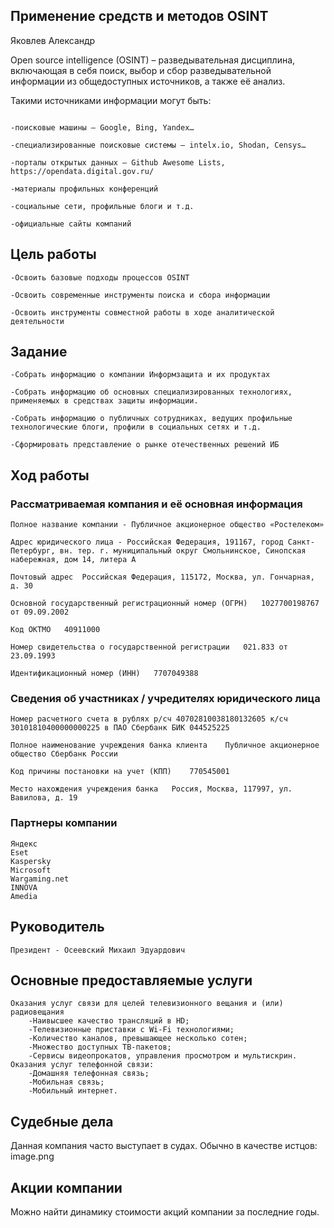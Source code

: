 ## Применение средств и методов OSINT

Яковлев Александр

Open source intelligence (OSINT) – разведывательная дисциплина, включающая в себя поиск, выбор и сбор разведывательной информации из общедоступных источников, а также её анализ.

Такими источниками информации могут быть:
```

-поисковые машины – Google, Bing, Yandex…

-специализированные поисковые системы – intelx.io, Shodan, Censys…

-порталы открытых данных – Github Awesome Lists, https://opendata.digital.gov.ru/

-материалы профильных конференций

-социальные сети, профильные блоги и т.д.

-официальные сайты компаний
```

## Цель работы
```
-Освоить базовые подходы процессов OSINT

-Освоить современные инструменты поиска и сбора информации

-Освоить инструменты совместной работы в ходе аналитической деятельности
```

## Задание


```
-Собрать информацию о компании Информзащита и их продуктах

-Собрать информацию об основных специализированных технологиях, применяемых в средствах защиты информации.

-Собрать информацию о публичных сотрудниках, ведущих профильные технологические блоги, профили в социальных сетях и т.д.

-Сформировать представление о рынке отечественных решений ИБ

```

## Ход работы 

### Рассматриваемая компания и её основная информация

```
Полное название компании - Публичное акционерное общество «Ростелеком»

Адрес юридического лица - Российская Федерация, 191167, город Санкт-Петербург, вн. тер. г. муниципальный округ Смольнинское, Синопская набережная, дом 14, литера А

Почтовый адрес	Российская Федерация, 115172, Москва, ул. Гончарная, д. 30

Основной государственный регистрационный номер (ОГРН)	1027700198767 от 09.09.2002

Код ОКТМО	40911000

Номер свидетельства о государственной регистрации	021.833 от 23.09.1993

Идентификационный номер (ИНН)	7707049388

```

### Сведения об участниках / учредителях юридического лица
```
Номер расчетного счета в рублях	р/сч 40702810038180132605 к/сч 30101810400000000225 в ПАО Сбербанк БИК 044525225

Полное наименование учреждения банка клиента	Публичное акционерное общество Сбербанк России

Код причины постановки на учет (КПП)	770545001

Место нахождения учреждения банка	Россия, Москва, 117997, ул. Вавилова, д. 19
```

### Партнеры компании

```
Яндекс
Eset
Kaspersky
Microsoft
Wargaming.net
INNOVA
Amedia
```

## Руководитель

```
Президент - Осеевский Михаил Эдуардович

```

## Основные предоставляемые услуги

```
Оказания услуг связи для целей телевизионного вещания и (или) радиовещания
    -Наивысшее качество трансляций в HD;
    -Телевизионные приставки с Wi-Fi технологиями;
    -Количество каналов, превышающее несколько сотен;
    -Множество доступных ТВ-пакетов;
    -Сервисы видеопрокатов, управления просмотром и мультискрин.
Оказания услуг телефонной связи:
    -Домашняя телефонная связь;
    -Мобильная связь;
    -Мобильный интернет.
```

## Судебные дела

Данная компания часто выступает в судах. Обычно в качестве истцов:
image.png

## Акции компании

Можно найти динамику стоимости акций компании за последние годы.